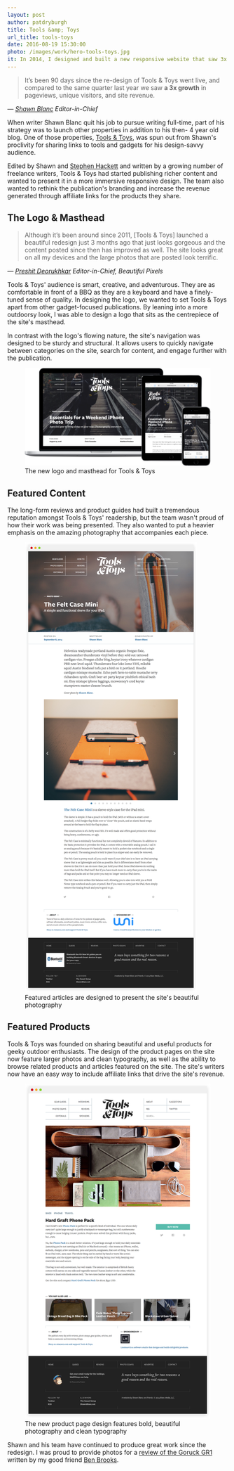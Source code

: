 ```yaml
---
layout: post
author: patdryburgh
title: Tools &amp; Toys
url_title: tools-toys
date: 2016-08-19 15:30:00
photo: /images/work/hero-tools-toys.jpg
it: In 2014, I designed and built a new responsive website that saw 3x growth year-over-year in pageviews, unique visitors, and revenue with
---
```


<div class="pull-out">
  <blockquote>
    <p>It’s been 90 days since the re-design of Tools &amp; Toys went live, and compared to the same quarter last year we saw <strong>a 3x growth</strong> in pageviews, unique visitors, and site revenue.</p>
  </blockquote>
  <cite>
    &mdash; <a href="http://weeklybriefly.net/how-we-tripled-the-traffic-and-income-to-tools-toys/">Shawn Blanc</a>
    <span class="title small">Editor-in-Chief</span>
  </cite>
</div>

When writer Shawn Blanc quit his job to pursue writing full-time, part of his strategy was to launch other properties in addition to his then- 4 year old blog. One of those properties, [Tools &amp; Toys][1], was spun out from Shawn's proclivity for sharing links to tools and gadgets for his design-savvy audience.

Edited by Shawn and [Stephen Hackett][4] and written by a growing number of freelance writers, Tools &amp; Toys had started publishing richer content and wanted to present it in a more immersive responsive design. The team also wanted to rethink the publication's branding and increase the revenue generated through affiliate links for the products they share.

## The Logo &amp; Masthead

<div class="pull-out">
  <blockquote>
    <p>Although it’s been around since 2011, [Tools & Toys] launched a beautiful redesign just 3 months ago that just looks gorgeous and the content posted since then has improved as well. The site looks great on all my devices and the large photos that are posted look terrific.</p>
  </blockquote>
  <cite>
    &mdash; <a href="http://beautifulpixels.com/web/highlight-2014-websites/">Preshit Deorukhkar</a>
    <span class="title small">Editor-in-Chief, Beautiful Pixels</span>
  </cite>
</div>

Tools &amp; Toys' audience is smart, creative, and adventurous. They are as comfortable in front of a BBQ as they are a keyboard and have a finely-tuned sense of quality. In designing the logo, we wanted to set Tools &amp; Toys apart from other gadget-focused publications. By leaning into a more outdoorsy look, I was able to design a logo that sits as the centrepiece of the site's masthead.

In contrast with the logo's flowing nature, the site's navigation was designed to be sturdy and structural. It allows users to quickly navigate between categories on the site, search for content, and engage further with the publication.

<figure class="extra-wide">
  <img src="/images/work/tools-toys-masthead.png" alt="Tools &amp; Toys Masthead" />
  <figcaption>
    The new logo and masthead for Tools &amp; Toys
  </figcaption>
</figure>

## Featured Content

The long-form reviews and product guides had built a tremendous reputation amongst Tools &amp; Toys' readership, but the team wasn't proud of how their work was being presented. They also wanted to put a heavier emphasis on the amazing photography that accompanies each piece.

<figure class="extra-wide">
  <img src="/images/work/tools-toys-featured-content.png" alt="Tools &amp; Toys Featured Content" />
  <figcaption>
    Featured articles are designed to present the site's beautiful photography
  </figcaption>
</figure>

## Featured Products

Tools &amp; Toys was founded on sharing beautiful and useful products for geeky outdoor enthusiasts. The design of the product pages on the site now feature larger photos and clean typography, as well as the ability to browse related products and articles featured on the site. The site's writers now have an easy way to include affiliate links that drive the site's revenue.

<figure class="extra-wide">
  <img src="/images/work/tools-toys-product-page.png" alt="Tools &amp; Toys Product Page" />
  <figcaption>
    The new product page design features bold, beautiful photography and clean typography
  </figcaption>
</figure>

Shawn and his team have continued to produce great work since the redesign. I was proud to provide photos for a [review of the Goruck GR1][2] written by my good friend [Ben Brooks][3].

[1]: http://toolsandtoys.net
[2]: http://toolsandtoys.net/reviews/goruck-gr1/
[3]: http://brooksreview.net
[4]: https://512pixels.net